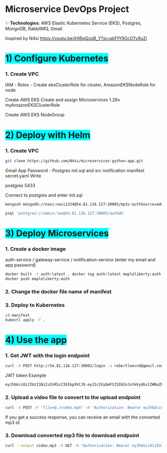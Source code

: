 # Microservice DevOps Project

✨ **Technologies**: AWS Elastic Kubernetes Service (EKS), Postgres, MongoDB, RabbitMQ, Gmail

Inspired by N4si
https://youtu.be/jHlRqQzqB_Y?si=abFfYlIGcOTv9uZi

# <span style="background-color: cyan;">1) Configure Kubernetes</span>
### 1. Create VPC

IAM - Roles - Create eksClusterRole for cluster, AmazonEKSNodeRole for node

Create AWS EKS
Create and assign Microservices 1.28v myAmazonEKSClusterRole

Create AWS EKS NodeGroup

# <span style="background-color: cyan;">2) Deploy with Helm</span>
### 1. Create VPC
```bash
git clone https://github.com/N4si/microservices-python-app.git
```

Gmail App Password - Postgres init.sql and src notification manifest secret.yaml Write

postgres 5433

Connect to postgres and enter init.sql

```bash
mongosh mongodb://nasi:nasi1234@54.81.116.127:30005/mp3s?authSource=admin
```
```bash
psql 'postgres://admin:lee@54.81.116.127:30003/authdb'
```
# <span style="background-color: cyan;">3) Deploy Microservices</span>
### 1. Create a docker image

auth-service / gateway-service / notification-service (enter my email and app password)
```bash
docker built -t auth:latest . docker tag auth:latest mapleliberty:auth
docker push mapleliberty:auth
```

### 2. Change the docker file name of manifest

### 3. Deploy to Kubernetes
```bash
cd manifest
kubectl apply -f .
```

# <span style="background-color: cyan;">4) Use the app</span>
### 1. Get JWT with the login endpoint
```bash
curl -X POST http://54.81.116.127:30002/login -u robertleecnd@gmail.com:lee
```

JWT token Example
```bash
eyJhbGciOiJIUzI1NiIsInR5cCI6IkpXVCJ9.eyJ1c2VybmFtZSI6InJvYmVydGxlZWNuZEBnbWFpbC5jb20iLCJleHAiOjE3Mjg3MDU5NTcsImlhdCI6MTcyODYxOTU1NywiYWRtaW4iOnRydWV9.sqpTzOAPiRqxauE5t27jYXgHBbBKIiTfpCFP18Z5DWY
```

### 2. Upload a video file to convert to the upload endpoint
```bash
curl -X POST -F "file=@./video.mp4" -H "Authorization: Bearer eyJhbGciOiJIUzI1NiIsInR5cCI6IkpXVCJ9.eyJ1c2VybmFtZSI6InJvYmVydGxlZWNuZEBnbWFpbC5jb20iLCJleHAiOjE3Mjg3MDU5NTcsImlhdCI6MTcyODYxOTU1NywiYWRtaW4iOnRydWV9.sqpTzOAPiRqxauE5t27jYXgHBbBKIiTfpCFP18Z5DWY" http://54.81.116.127:30002/upload
```
If you get a success response, you can receive an email with the converted mp3 id.

### 3. Download converted mp3 file to download endpoint
```bash
curl --output video.mp3 -X GET -H "Authorization: Bearer eyJhbGciOiJIUzI1NiIsInR5cCI6IkpXVCJ9.eyJ1c2VybmFtZSI6InJvYmVydGxlZWNuZEBnbWFpbC5jb20iLCJleHAiOjE3Mjg3MDU5NTcsImlhdCI6MTcyODYxOTU1NywiYWRtaW4iOnRydWV9.sqpTzOAPiRqxauE5t27jYXgHBbBKIiTfpCFP18Z5DWY" "http://54.81.116.127:30002/download?fid=6708a471de79aa1f05288cdf" ```
